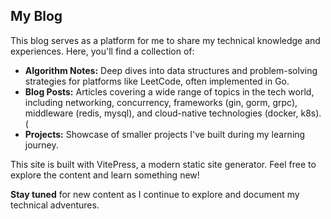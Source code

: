 ## My Blog

This blog serves as a platform for me to share my technical knowledge and experiences. Here, you'll find a collection of:

* **Algorithm Notes:** Deep dives into data structures and problem-solving strategies for platforms like LeetCode, often implemented in Go. 
* **Blog Posts:** Articles covering a wide range of topics in the tech world, including networking, concurrency, frameworks (gin, gorm, grpc), middleware (redis, mysql), and cloud-native technologies (docker, k8s). (
* **Projects:** Showcase of smaller projects I've built during my learning journey. 

This site is built with VitePress, a modern static site generator. Feel free to explore the content and learn something new!


**Stay tuned** for new content as I continue to explore and document my technical adventures.
